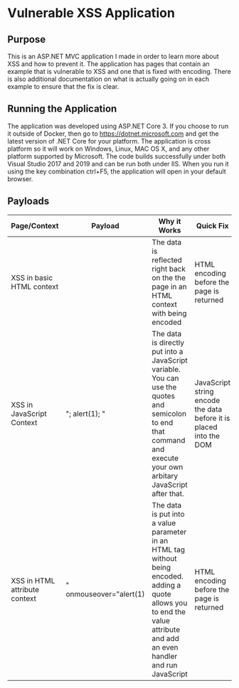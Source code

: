 # Vulnerable XSS Application

## Purpose

This is an ASP.NET MVC application I made in order to learn more about XSS and how to prevent it. The application has pages that contain an example that is vulnerable to XSS and one that is fixed with encoding. There is also additional documentation on what is actually going on in each example to ensure that the fix is clear. 

## Running the Application

The application was developed using ASP.NET Core 3. If you choose to run it outside of Docker, then go to https://dotnet.microsoft.com and get the latest version of .NET Core for your platform. The application is cross platform so it will work on Windows, Linux, MAC OS X, and any other platform supported by Microsoft. The code builds successfully under both Visual Studio 2017 and 2019 and can be run both under IIS. When you run it using the key combination ctrl+F5, the application will open in your default browser.

## Payloads 

| Page/Context | Payload | Why it Works | Quick Fix |
|--------------|---------|--------------|-----------|
| XSS in basic HTML context| <script>alert(1)</script> | The data is reflected right back on the the page in an HTML context with being encoded | HTML encoding before the page is returned |
| XSS in JavaScript Context | "; alert(1); " | The data is directly put into a JavaScript variable. You can use the quotes and semicolon to end that command and execute your own arbitary JavaScript after that. | JavaScript string encode the data before it is placed into the DOM |
| XSS in HTML attribute context | " onmouseover="alert(1) | The data is put into a value parameter in an HTML tag without being encoded. adding a quote allows you to end the value attribute and add an even handler and run JavaScript | HTML encoding before the page is returned |